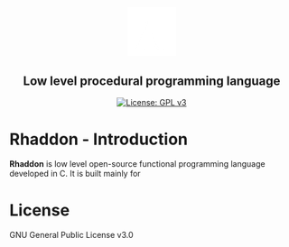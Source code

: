 <div align="center">

<img src="branding\logo.png" width="17%">

## Low level procedural programming language 
[![License: GPL v3](https://img.shields.io/badge/License-GPLv3-blue.svg)](https://www.gnu.org/licenses/gpl-3.0)
</div>

 # Rhaddon - Introduction
**Rhaddon** is low level open-source functional programming language developed in C. It is built mainly for


# License
GNU General Public License v3.0
